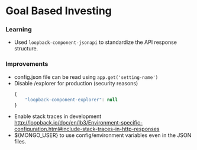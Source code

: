 # Goal Based Investing

### Learning

*   Used `loopback-component-jsonapi` to standardize the API response structure.

### Improvements

*   config.json file can be read using `app.get('setting-name')`
*   Disable /explorer for production (security reasons)
    ```javascript
    {
        "loopback-component-explorer": null
    }
    ```
*   Enable stack traces in development
    http://loopback.io/doc/en/lb3/Environment-specific-configuration.html#include-stack-traces-in-http-responses
*   ${MONGO_USER} to use config/environment variables even in the JSON files.



